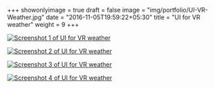 +++
showonlyimage = true
draft = false
image = "img/portfolio/UI-VR-Weather.jpg"
date = "2016-11-05T19:59:22+05:30"
title = "UI for VR weather"
weight = 9
+++

[![Screenshot 1 of UI for VR weather][1]][1]

[![Screenshot 2 of UI for VR weather][2]][2]

[![Screenshot 3 of UI for VR weather][3]][3]

[![Screenshot 4 of UI for VR weather][4]][4]

[1]: /img/portfolio/UI-VR-Weather-1.jpg
[2]: /img/portfolio/UI-VR-Weather-2.png
[3]: /img/portfolio/UI-VR-Weather-3.jpg
[4]: /img/portfolio/UI-VR-Weather-4.png
